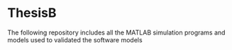 # ThesisB
The following repository includes all the MATLAB simulation programs and models used to validated the software models
